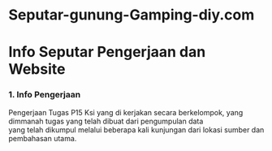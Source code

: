# Seputar-gunung-Gamping-diy.com

<h1>Info Seputar Pengerjaan dan Website</h1>

<h3>1. Info Pengerjaan</h3>
<div>
<p>
  Pengerjaan Tugas P15 Ksi yang di kerjakan secara berkelompok, yang dimmanah tugas yang telah dibuat dari pengumpulan data <br>
  yang telah dikumpul melalui beberapa kali kunjungan dari lokasi sumber dan pembahasan utama.
</p>
</div>
